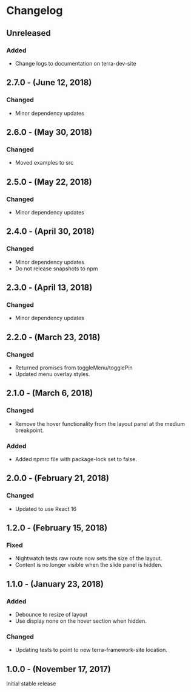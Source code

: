 Changelog
=========

Unreleased
----------
### Added
* Change logs to documentation on terra-dev-site

2.7.0 - (June 12, 2018)
------------------
### Changed
* Minor dependency updates

2.6.0 - (May 30, 2018)
------------------
### Changed
* Moved examples to src

2.5.0 - (May 22, 2018)
------------------
### Changed
* Minor dependency updates

2.4.0 - (April 30, 2018)
------------------
### Changed
* Minor dependency updates
* Do not release snapshots to npm

2.3.0 - (April 13, 2018)
------------------
### Changed
* Minor dependency updates

2.2.0 - (March 23, 2018)
------------------
### Changed
* Returned promises from toggleMenu/togglePin
* Updated menu overlay styles.

2.1.0 - (March 6, 2018)
------------------
### Changed
* Remove the hover functionality from the layout panel at the medium breakpoint.

### Added
* Added npmrc file with package-lock set to false.

2.0.0 - (February 21, 2018)
------------------
### Changed
* Updated to use React 16

1.2.0 - (February 15, 2018)
------------------
### Fixed
* Nightwatch tests raw route now sets the size of the layout.
* Content is no longer visible when the slide panel is hidden.

1.1.0 - (January 23, 2018)
------------------
### Added
* Debounce to resize of layout
* Use display none on the hover section when hidden.

### Changed
* Updating tests to point to new terra-framework-site location.

1.0.0 - (November 17, 2017)
------------------
Initial stable release
